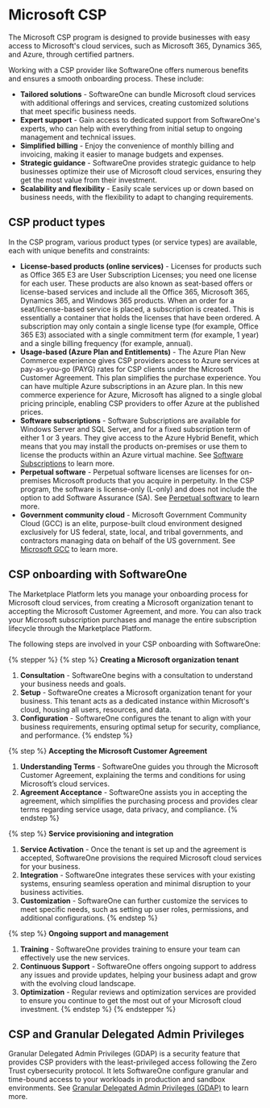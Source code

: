 # Microsoft CSP

The Microsoft CSP program is designed to provide businesses with easy access to Microsoft's cloud services, such as Microsoft 365, Dynamics 365, and Azure, through certified partners.

Working with a CSP provider like SoftwareOne offers numerous benefits and ensures a smooth onboarding process. These include:

* **Tailored solutions** - SoftwareOne can bundle Microsoft cloud services with additional offerings and services, creating customized solutions that meet specific business needs.
* **Expert support** - Gain access to dedicated support from SoftwareOne's experts, who can help with everything from initial setup to ongoing management and technical issues.
* **Simplified billing** - Enjoy the convenience of monthly billing and invoicing, making it easier to manage budgets and expenses.
* **Strategic guidance** - SoftwareOne provides strategic guidance to help businesses optimize their use of Microsoft cloud services, ensuring they get the most value from their investment.
* **Scalability and flexibility** - Easily scale services up or down based on business needs, with the flexibility to adapt to changing requirements.

## CSP product types <a href="#csp-products" id="csp-products"></a>

In the CSP program, various product types (or service types) are available, each with unique benefits and constraints:

* **License-based products (online services)** - Licenses for products such as Office 365 E3 are User Subscription Licenses; you need one license for each user. These products are also known as seat-based offers or license-based services and include all the Office 365, Microsoft 365, Dynamics 365, and Windows 365 products. When an order for a seat/license-based service is placed, a subscription is created. This is essentially a container that holds the licenses that have been ordered. A subscription may only contain a single license type (for example, Office 365 E3) associated with a single commitment term (for example, 1 year) and a single billing frequency (for example, annual).
* **Usage-based (Azure Plan and Entitlements)** - The Azure Plan New Commerce experience gives CSP providers access to Azure services at pay-as-you-go (PAYG) rates for CSP clients under the Microsoft Customer Agreement. This plan simplifies the purchase experience. You can have multiple Azure subscriptions in an Azure plan. In this new commerce experience for Azure, Microsoft has aligned to a single global pricing principle, enabling CSP providers to offer Azure at the published prices.
* **Software subscriptions** - Software Subscriptions are available for Windows Server and SQL Server, and for a fixed subscription term of either 1 or 3 years. They give access to the Azure Hybrid Benefit, which means that you may install the products on-premises or use them to license the products within an Azure virtual machine. See [Software Subscriptions](software-subscriptions/) to learn more.
* **Perpetual software** - Perpetual software licenses are licenses for on-premises Microsoft products that you acquire in perpetuity. In the CSP program, the software is license-only (L-only) and does not include the option to add Software Assurance (SA). See [Perpetual software](perpetual-software/) to learn more.
* **Government community cloud** - Microsoft Government Community Cloud (GCC) is an elite, purpose-built cloud environment designed exclusively for US federal, state, local, and tribal governments, and contractors managing data on behalf of the US government. See [Microsoft GCC](microsoft-gcc.md) to learn more.

## CSP onboarding with SoftwareOne <a href="#csp-onboarding-with-softwareone" id="csp-onboarding-with-softwareone"></a>

The Marketplace Platform lets you manage your onboarding process for Microsoft cloud services, from creating a Microsoft organization tenant to accepting the Microsoft Customer Agreement, and more. You can also track your Microsoft subscription purchases and manage the entire subscription lifecycle through the Marketplace Platform.&#x20;

The following steps are involved in your CSP onboarding with SoftwareOne:

{% stepper %}
{% step %}
**Creating a Microsoft organization tenant**

1. **Consultation** - SoftwareOne begins with a consultation to understand your business needs and goals.
2. **Setup** - SoftwareOne creates a Microsoft organization tenant for your business. This tenant acts as a dedicated instance within Microsoft's cloud, housing all users, resources, and data.
3. **Configuration** - SoftwareOne configures the tenant to align with your business requirements, ensuring optimal setup for security, compliance, and performance.
{% endstep %}

{% step %}
**Accepting the Microsoft Customer Agreement**

1. **Understanding Terms** - SoftwareOne guides you through the Microsoft Customer Agreement, explaining the terms and conditions for using Microsoft’s cloud services.
2. **Agreement Acceptance** - SoftwareOne assists you in accepting the agreement, which simplifies the purchasing process and provides clear terms regarding service usage, data privacy, and compliance.
{% endstep %}

{% step %}
**Service provisioning and integration**

1. **Service Activation** - Once the tenant is set up and the agreement is accepted, SoftwareOne provisions the required Microsoft cloud services for your business.
2. **Integration** - SoftwareOne integrates these services with your existing systems, ensuring seamless operation and minimal disruption to your business activities.
3. **Customization** - SoftwareOne can further customize the services to meet specific needs, such as setting up user roles, permissions, and additional configurations.
{% endstep %}

{% step %}
**Ongoing support and management**

1. **Training** - SoftwareOne provides training to ensure your team can effectively use the new services.
2. **Continuous Support** - SoftwareOne offers ongoing support to address any issues and provide updates, helping your business adapt and grow with the evolving cloud landscape.
3. **Optimization** - Regular reviews and optimization services are provided to ensure you continue to get the most out of your Microsoft cloud investment.
{% endstep %}
{% endstepper %}

## CSP and Granular Delegated Admin Privileges <a href="#csp-and-granular-delegated-admin-privileges" id="csp-and-granular-delegated-admin-privileges"></a>

Granular Delegated Admin Privileges (GDAP) is a security feature that provides CSP providers with the least-privileged access following the Zero Trust cybersecurity protocol. It lets SoftwareOne configure granular and time-bound access to your workloads in production and sandbox environments. See [Granular Delegated Admin Privileges (GDAP)](granular-delegated-admin-privileges-gdap/) to learn more.
